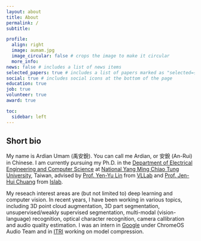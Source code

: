 ```yaml
---
layout: about
title: About
permalink: /
subtitle: 

profile:
  align: right
  image: aumam.jpg
  image_circular: false # crops the image to make it circular
  more_info: 
news: false # includes a list of news items
selected_papers: true # includes a list of papers marked as "selected={true}"
social: true # includes social icons at the bottom of the page
education: true
job: true
volunteer: true
award: true

toc:
  sidebar: left
---
```


## Short bio
My name is Ardian Umam (禹安銳). You can call me Ardian, or 安銳 (An-Rui) in Chinese. I am currently pursuing my Ph.D. in the [Department of Electrical Engineering and Computer Science](https://eecsigp.nycu.edu.tw/) at [National Yang Ming Chiao Tung University](https://www.nycu.edu.tw/nycu/en), Taiwan, advised by [Prof. Yen-Yu Lin](https://sites.google.com/site/yylinweb/) from [VLLab](http://vllab.cs.nycu.edu.tw/) and [Prof. Jen-Hui Chuang](https://www.cs.nycu.edu.tw/members/detail/jchuang) from [Islab](http://islab.cs.nctu.edu.tw/joomla/). 

My reseach interest areas are (but not limited to) deep learning and computer vision. In recent years, I have been working in various topics, including 3D point cloud augmentation, 3D part segmentation, unsupervised/weakly supervised segmentation, multi-modal (vision-language) recognition, optical character recognition, camera callibration and audio quality estimation. I was an intern in [Google](https://google.com) under ChromeOS Audio Team and in [ITRI](https://www.itri.org.tw/english/index.aspx) working on model compression. 